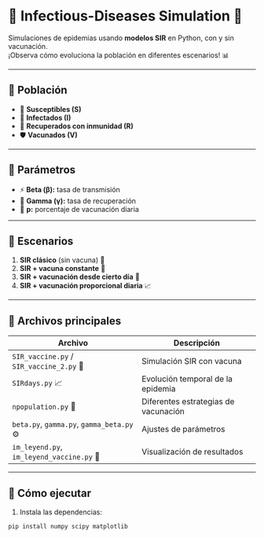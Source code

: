 # 🦠 Infectious-Diseases Simulation 💉

Simulaciones de epidemias usando **modelos SIR** en Python, con y sin vacunación.  
¡Observa cómo evoluciona la población en diferentes escenarios! 📊

---

## 🔹 Población
- 👥 **Susceptibles (S)**  
- 🤒 **Infectados (I)**  
- 💪 **Recuperados con inmunidad (R)**  
- 🛡️ **Vacunados (V)**

---

## 🔹 Parámetros
- ⚡ **Beta (β):** tasa de transmisión  
- 💚 **Gamma (γ):** tasa de recuperación  
- 💉 **p:** porcentaje de vacunación diaria  

---

## 🔹 Escenarios
1. **SIR clásico** (sin vacuna) 🏥  
2. **SIR + vacuna constante** 💉  
3. **SIR + vacunación desde cierto día** 📅  
4. **SIR + vacunación proporcional diaria** 📈  

---

## 🔹 Archivos principales
| Archivo | Descripción |
|---------|-------------|
| `SIR_vaccine.py` / `SIR_vaccine_2.py` 🧪 | Simulación SIR con vacuna |
| `SIRdays.py` 📈 | Evolución temporal de la epidemia |
| `npopulation.py` 🧮 | Diferentes estrategias de vacunación |
| `beta.py`, `gamma.py`, `gamma_beta.py` ⚙️ | Ajustes de parámetros |
| `im_leyend.py`, `im_leyend_vaccine.py` 🎨 | Visualización de resultados |

---

## 🔹 Cómo ejecutar
1. Instala las dependencias:  
```bash
pip install numpy scipy matplotlib
